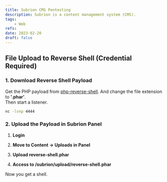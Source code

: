 ```yaml
---
title: Subrion CMS Pentesting
description: Subrion is a content management system (CMS).
tags:
    - Web
refs:
date: 2023-02-20
draft: false
---
```


## File Upload to Reverse Shell (Credential Required)

### 1. Download Reverse Shell Payload

Get the PHP payload from [php-reverse-shell](https://github.com/pentestmonkey/php-reverse-shell). And change the file extension to **'.phar'**.  
Then start a listener.

```sh
nc -lvnp 4444
```

### 2. Upload the Payload in Subrion Panel

1. **Login**

2. **Move to Content -> Uploads in Panel**

3. **Upload reverse-shell.phar**

4. **Access to /subrion/upload/reverse-shell.phar**

Now you get a shell.
